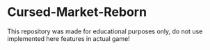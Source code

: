 # Cursed-Market-Reborn
This repository was made for educational purposes only, do not use implemented here features in actual game!
